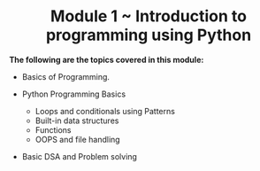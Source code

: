 <div align="center">

# Module 1 ~ Introduction to programming using Python

</div>

**The following are the topics covered in this module:**

- Basics of Programming.

- Python Programming Basics
  - Loops and conditionals using Patterns
  - Built-in data structures
  - Functions
  - OOPS and file handling

- Basic DSA and Problem solving
